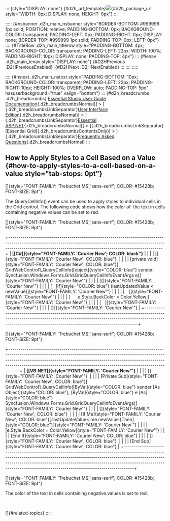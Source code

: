 ::: {style="DISPLAY: none"}
[](ms-xhelp:///?Id=d2h_url_template){#d2h_url_template}![](!package_url!){#d2h_package_url style="WIDTH: 0px; DISPLAY: none; HEIGHT: 0px"}
:::

::::: {#nsbanner .d2h_main_nsbanner style="BORDER-BOTTOM: #999999 1px solid; POSITION: relative; PADDING-BOTTOM: 0px; BACKGROUND-COLOR: transparent; PADDING-LEFT: 0px; PADDING-RIGHT: 0px; DISPLAY: none; BORDER-TOP: #999999 1px solid; PADDING-TOP: 0px; LEFT: 0px"}
:::: {#TitleRow .d2h_main_titlerow style="PADDING-BOTTOM: 4px; BACKGROUND-COLOR: transparent; PADDING-LEFT: 22px; WIDTH: 100%; PADDING-RIGHT: 10px; DISPLAY: none; PADDING-TOP: 4px"}
::: {#ienav .d2h_main_ienav style="DISPLAY: none"}
[](ms-xhelp:///?Id=cb5bc173-4988-4c3e-88f3-26ccef024374){#D2HPrevious .D2HPreviousEnabled}  [](ms-xhelp:///?Id=78a323ce-db3b-4966-be06-75b25e15138c){#D2HNext .D2HNextEnabled}
:::
::::
:::::

:::: {#nstext .d2h_main_nstext style="PADDING-BOTTOM: 10px; BACKGROUND-COLOR: transparent; PADDING-LEFT: 22px; PADDING-RIGHT: 10px; HEIGHT: 100%; OVERFLOW: auto; PADDING-TOP: 5px" hasuserbackground="true" valign="bottom"}
::: {#d2h_breadcrumbs .d2h_breadcrumbs}
[Essential Studio User Guide Documentation](ms-xhelp:///?Id=12457748-09e3-4d74-a240-8e049cedf030){.d2h_breadcrumbsNormal}[ \> ]{.d2h_breadcrumbsLinkSeparator}[User Interface Edition](ms-xhelp:///?Id=c29296b7-531c-413b-a0ec-488ca1f7f669){.d2h_breadcrumbsNormal}[ \> ]{.d2h_breadcrumbsLinkSeparator}[Essential ASP.NET](ms-xhelp:///?Id=25c35330-c127-4dad-9a92-ed79dc7261a6){.d2h_breadcrumbsNormal}[ \> ]{.d2h_breadcrumbsLinkSeparator}[Essential Grid]{.d2h_breadcrumbsContentsOnly}[ \> ]{.d2h_breadcrumbsLinkSeparator}[Frequently Asked Questions](ms-xhelp:///?Id=441600f8-d90f-4620-8409-37c4381209d8){.d2h_breadcrumbsNormal}
:::

## How to Apply Styles to a Cell Based on a Value {#how-to-apply-styles-to-a-cell-based-on-a-value style="tab-stops: 0pt"}

[]{style="FONT-FAMILY: 'Trebuchet MS','sans-serif'; COLOR: #15428b; FONT-SIZE: 9pt"} 

The QueryCellInfo() event can be used to apply styles to individual cells in the Grid control. The following code shows how the color of  the text in cells containing negative values can be set to red.

[]{style="FONT-FAMILY: 'Trebuchet MS','sans-serif'; COLOR: #15428b; FONT-SIZE: 9pt"} 

+---------------------------------------------------------------------------------------------------------------------------------------------------------------------------------------------------------------------------------------+
| **[\[C#\]]{style="FONT-FAMILY: 'Courier New'; COLOR: black"}**                                                                                                                                                                        |
|                                                                                                                                                                                                                                       |
| []{style="FONT-FAMILY: 'Courier New'; COLOR: blue"}                                                                                                                                                                                   |
|                                                                                                                                                                                                                                       |
| [private void]{style="FONT-FAMILY: 'Courier New'; COLOR: blue"}[ GridWebControl1_QueryCellInfo([object]{style="COLOR: blue"} sender, Syncfusion.Windows.Forms.Grid.GridQueryCellInfoEventArgs e)]{style="FONT-FAMILY: 'Courier New'"} |
|                                                                                                                                                                                                                                       |
| [{]{style="FONT-FAMILY: 'Courier New'"}                                                                                                                                                                                               |
|                                                                                                                                                                                                                                       |
| [   [if]{style="COLOR: blue"} (lastUpdatedValue \< newValue)]{style="FONT-FAMILY: 'Courier New'"}                                                                                                                                     |
|                                                                                                                                                                                                                                       |
| [   {]{style="FONT-FAMILY: 'Courier New'"}                                                                                                                                                                                            |
|                                                                                                                                                                                                                                       |
| [      e.Style.BackColor = Color.Yellow;]{style="FONT-FAMILY: 'Courier New'"}                                                                                                                                                         |
|                                                                                                                                                                                                                                       |
| [   }]{style="FONT-FAMILY: 'Courier New'"}                                                                                                                                                                                            |
|                                                                                                                                                                                                                                       |
| [}]{style="FONT-FAMILY: 'Courier New'"}                                                                                                                                                                                               |
+---------------------------------------------------------------------------------------------------------------------------------------------------------------------------------------------------------------------------------------+

[]{style="FONT-FAMILY: 'Trebuchet MS','sans-serif'; COLOR: #15428b; FONT-SIZE: 9pt"} 

+-----------------------------------------------------------------------------------------------------------------------------------------------------------------------------------------------------------------------------------------------------------------------------------------------------------------------------+
| **[\[VB.NET\]]{style="FONT-FAMILY: 'Courier New'"}**                                                                                                                                                                                                                                                                        |
|                                                                                                                                                                                                                                                                                                                             |
| []{style="FONT-FAMILY: 'Courier New'"}                                                                                                                                                                                                                                                                                      |
|                                                                                                                                                                                                                                                                                                                             |
| [Private Sub]{style="FONT-FAMILY: 'Courier New'; COLOR: blue"}[ GridWebControl1_QueryCellInfo([ByVal]{style="COLOR: blue"} sender [As Object]{style="COLOR: blue"}, [ByVal]{style="COLOR: blue"} e [As]{style="COLOR: blue"} Syncfusion.Windows.Forms.Grid.GridQueryCellInfoEventArgs)]{style="FONT-FAMILY: 'Courier New'"} |
|                                                                                                                                                                                                                                                                                                                             |
| []{style="FONT-FAMILY: 'Courier New'; COLOR: blue"}                                                                                                                                                                                                                                                                         |
|                                                                                                                                                                                                                                                                                                                             |
| [If Me]{style="FONT-FAMILY: 'Courier New'; COLOR: blue"}[.lastUpdateValue\< me.newValue [Then]{style="COLOR: blue"}]{style="FONT-FAMILY: 'Courier New'"}                                                                                                                                                                    |
|                                                                                                                                                                                                                                                                                                                             |
| [e.Style.BackColor = Color.Yellow]{style="FONT-FAMILY: 'Courier New'"}                                                                                                                                                                                                                                                      |
|                                                                                                                                                                                                                                                                                                                             |
| [End If]{style="FONT-FAMILY: 'Courier New'; COLOR: blue"}                                                                                                                                                                                                                                                                   |
|                                                                                                                                                                                                                                                                                                                             |
| []{style="FONT-FAMILY: 'Courier New'; COLOR: blue"}                                                                                                                                                                                                                                                                         |
|                                                                                                                                                                                                                                                                                                                             |
| [End Sub]{style="FONT-FAMILY: 'Courier New'; COLOR: blue"}                                                                                                                                                                                                                                                                  |
+-----------------------------------------------------------------------------------------------------------------------------------------------------------------------------------------------------------------------------------------------------------------------------------------------------------------------------+

[]{style="FONT-FAMILY: 'Trebuchet MS','sans-serif'; COLOR: #15428b; FONT-SIZE: 9pt"} 

The color of the text in cells containing negative values is set to red.

 

[]{#related-topics}
::::
